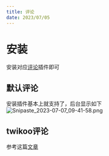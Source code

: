 ```yaml
---
title: 评论
date: 2023/07/05
---
```

# 安装
安装对应[评论](https://github.com/halo-sigs/plugin-comment-widget)插件即可
## 默认评论
安装插件基本上就支持了，后台显示如下
![Snipaste_2023-07-07_09-41-58.png](https://shyblog.oss-cn-beijing.aliyuncs.com/img/Snipaste_2023-07-07_09-41-58.png)
## twikoo评论
参考这篇[文章](https://shyblog.world/archives/haozhu-ti-pei-zhi-twikooping-lun#7af2b7b13a394c54a69d20c1d4dbf553)


